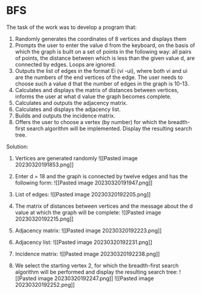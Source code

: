 # BFS

The task of the work was to develop a program that:

1. Randomly generates the coordinates of 8 vertices and displays them
2. Prompts the user to enter the value d from the keyboard, on the basis of which the graph is built on a set of points in the following way: all pairs of points, the distance between which is less than the given value d, are connected by edges. Loops are ignored.
3. Outputs the list of edges in the format Ei (vi -ui), where both vi and ui are the numbers of the end vertices of the edge. The user needs to choose such a value d that the number of edges in the graph is 10-13.
4. Calculates and displays the matrix of distances between vertices, informs the user at what d value the graph becomes complete.
5. Calculates and outputs the adjacency matrix.
6. Calculates and displays the adjacency list.
7. Builds and outputs the incidence matrix.
8. Offers the user to choose a vertex (by number) for which the breadth-first search algorithm will be implemented. Display the resulting search tree.

Solution:

1. Vertices are generated randomly
![[Pasted image 20230320191853.png]]

2.  Enter d = 18 and the graph is connected by twelve edges and has the following form:
![[Pasted image 20230320191947.png]]

3. List of edges:
![[Pasted image 20230320192205.png]]

4. The matrix of distances between vertices and the message about the d value at which the graph will be complete:
![[Pasted image 20230320192215.png]]

5. Adjacency matrix:
![[Pasted image 20230320192223.png]]

6. Adjacency list:
![[Pasted image 20230320192231.png]]

7. Incidence matrix:
![[Pasted image 20230320192238.png]]

8. We select the starting vertex 2, for which the breadth-first search algorithm will be performed and display the resulting search tree:
![[Pasted image 20230320192247.png]]
![[Pasted image 20230320192252.png]]